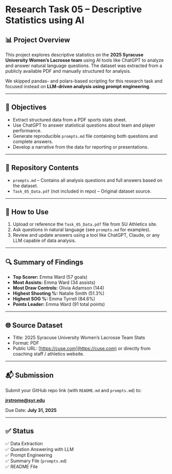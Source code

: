 
# Research Task 05 – Descriptive Statistics using AI

## 📊 Project Overview

This project explores descriptive statistics on the **2025 Syracuse University Women’s Lacrosse team** using AI tools like ChatGPT to analyze and answer natural language questions. The dataset was extracted from a publicly available PDF and manually structured for analysis.

We skipped pandas- and polars-based scripting for this research task and focused instead on **LLM-driven analysis using prompt engineering**.

---

## 🧠 Objectives

- Extract structured data from a PDF sports stats sheet.
- Use ChatGPT to answer statistical questions about team and player performance.
- Generate reproducible `prompts.md` file containing both questions and complete answers.
- Develop a narrative from the data for reporting or presentations.

---

## 📁 Repository Contents

- `prompts.md` – Contains all analysis questions and full answers based on the dataset.
- `Task_05_Data.pdf` (not included in repo) – Original dataset source.

---

## 🚀 How to Use

1. Upload or reference the `Task_05_Data.pdf` file from SU Athletics site.
2. Ask questions in natural language (see `prompts.md` for examples).
3. Review and update answers using a tool like ChatGPT, Claude, or any LLM capable of data analysis.

---

## 🔍 Summary of Findings

- **Top Scorer:** Emma Ward (57 goals)
- **Most Assists:** Emma Ward (34 assists)
- **Most Draw Controls:** Olivia Adamson (144)
- **Highest Shooting %:** Natalie Smith (51.3%)
- **Highest SOG %:** Emma Tyrrell (84.6%)
- **Points Leader:** Emma Ward (91 total points)

---

## 🌐 Source Dataset

- Title: 2025 Syracuse University Women’s Lacrosse Team Stats
- Format: PDF
- Public URL: [https://cuse.com](https://cuse.com) or directly from coaching staff / athletics website.


---

## 📬 Submission

Submit your GitHub repo link (with `README.md` and `prompts.md`) to:

**jrstrome@syr.edu**

Due Date: **July 31, 2025**

---

## ✅ Status

✅ Data Extraction  
✅ Question Answering with LLM  
✅ Prompt Engineering  
✅ Summary File (`prompts.md`)  
✅ README File  

